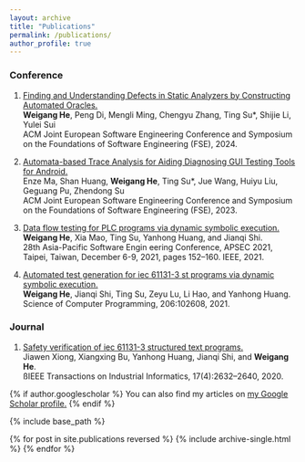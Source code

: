 ```yaml
---
layout: archive
title: "Publications"
permalink: /publications/
author_profile: true
---
```

### Conference
1. [Finding and Understanding Defects in Static Analyzers by Constructing Automated Oracles.](https://tingsu.github.io/files/fse24-sa-find-bugs.pdf)  <br>
**Weigang He**, Peng Di, Mengli Ming, Chengyu Zhang, Ting Su*, Shijie Li, Yulei Sui  <br>
ACM Joint European Software Engineering Conference and Symposium on the Foundations of Software Engineering (FSE), 2024.

1. [Automata-based Trace Analysis for Aiding Diagnosing GUI Testing Tools for Android.](https://tingsu.github.io/files/fse23-DDroid.pdf)  <br>
Enze Ma, Shan Huang, **Weigang He**, Ting Su*, Jue Wang, Huiyu Liu, Geguang Pu, Zhendong Su  <br>
ACM Joint European Software Engineering Conference and Symposium on the Foundations of Software Engineering (FSE), 2023.

2. [Data flow testing for PLC programs via dynamic symbolic execution.](https://ieeexplore.ieee.org/document/9712019)  <br>
**Weigang He**, Xia Mao, Ting Su, Yanhong Huang, and Jianqi Shi. <br>
28th Asia-Pacific Software Engin eering Conference, APSEC 2021, Taipei, Taiwan, December 6-9, 2021, pages 152–160. IEEE, 2021.

3. [Automated test generation for iec 61131-3 st programs via dynamic symbolic execution.](https://www.sciencedirect.com/science/article/pii/S0167642321000010)<br>
   **Weigang He**, Jianqi Shi, Ting Su, Zeyu Lu, Li Hao, and Yanhong Huang. <br>
   Science of Computer Programming, 206:102608, 2021.


<!-- 
 * [ESEC/FSE 2022] **Haoxin Tu**, Lingxiao Jiang, Xuhua Ding, and He Jiang, "FastKLEE: Faster Symbolic Execution via Reducing Redundant Bound Checking of Type-Safe Pointers", in *the Tool Demonstrations Track of ACM Joint European Software Engineering Conference and Symposium on the Foundations of Software Engineering (ESEC/FSE 2022)*. [[PDF]](https://haoxintu.github.io/files/fse2022-FastKLEE.pdf) [[Source Code]](https://github.com/haoxintu/FastKLEE) [[Video Demo]](https://youtu.be/iLLlZD384zM) [[Slides]](https://haoxintu.github.io/files/FastKLEE-slides.pdf)
 * [ISSRE 2022] **Haoxin Tu**, He Jiang, Xiaochen Li, Zhilei Ren, Zhide Zhou, and Lingxiao Jiang, "RemGen: Remanufacturing A Random Program Generator for Compiler Testing", in *the 33rd IEEE International Symposium on Software Reliability Engineering (ISSRE 2022)*. [[PDF]](https://haoxintu.github.io/files/issre2022-camera-ready.pdf) [[Source Code]](https://github.com/haoxintu/RemCCG) [[Slides]](https://haoxintu.github.io/files/RemGen-slides.pdf) -->


### Journal
1. [Safety verification of iec 61131-3 structured text programs.](https://ieeexplore.ieee.org/document/9107345) <br>
Jiawen Xiong, Xiangxing Bu, Yanhong Huang, Jianqi Shi, and **Weigang He**. <br>
ßIEEE Transactions on Industrial Informatics, 17(4):2632–2640, 2020.

 <!-- * [TR 2022] **Haoxin Tu**, He Jiang, Zhide Zhou, Yixuan Tang, Zhilei Ren, Lei Qiao, and Lingxiao Jiang, "Detecting C++ Compiler Front-end Bugs via Grammar Mutation and Differential Testing", in *IEEE Transactions on Reliability*, 2022. [[IEEE Early Access]](https://ieeexplore.ieee.org/document/9777893) [[Authors' Draft]](https://haoxintu.github.io/files/tr-2022-draft.pdf) [[Bug Reports]](https://github.com/haoxintu/CCOFT/blob/main/reported-bugs.md) -->

{% if author.googlescholar %}
  You can also find my articles on <u><a href="{{author.googlescholar}}">my Google Scholar profile</a>.</u>
{% endif %}

{% include base_path %}

{% for post in site.publications reversed %}
  {% include archive-single.html %}
{% endfor %}
